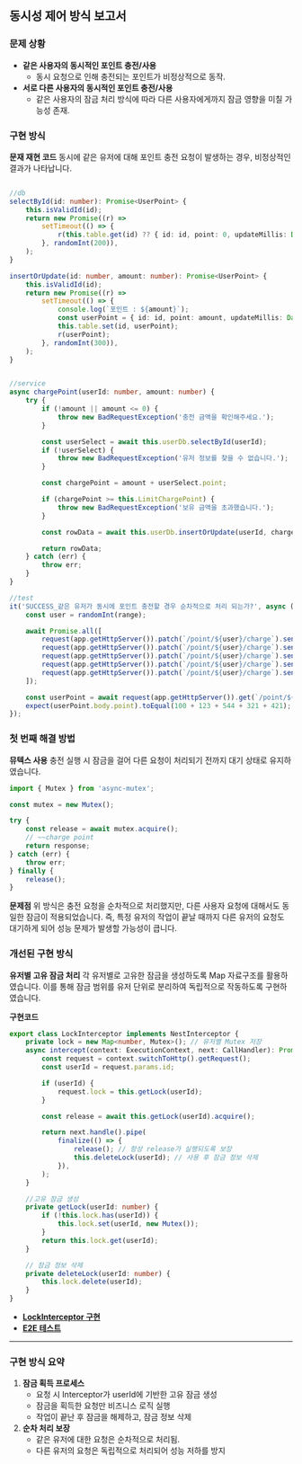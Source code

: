 ## 동시성 제어 방식 보고서

### 문제 상황

- **같은 사용자의 동시적인 포인트 충전/사용**
    - 동시 요청으로 인해 충전되는 포인트가 비정상적으로 동작.
- **서로 다른 사용자의 동시적인 포인트 충전/사용**
    - 같은 사용자의 잠금 처리 방식에 따라 다른 사용자에게까지 잠금 영향을 미칠 가능성 존재.

### 구현 방식

**문재 재현 코드**
동시에 같은 유저에 대해 포인트 충전 요청이 발생하는 경우, 비정상적인 결과가 나타납니다.

```typescript

//db
selectById(id: number): Promise<UserPoint> {
    this.isValidId(id);
    return new Promise((r) =>
        setTimeout(() => {
            r(this.table.get(id) ?? { id: id, point: 0, updateMillis: Date.now() });
        }, randomInt(200)),
    );
}

insertOrUpdate(id: number, amount: number): Promise<UserPoint> {
    this.isValidId(id);
    return new Promise((r) =>
        setTimeout(() => {
            console.log(`포인트 : ${amount}`);
            const userPoint = { id: id, point: amount, updateMillis: Date.now() };
            this.table.set(id, userPoint);
            r(userPoint);
        }, randomInt(300)),
    );
}


//service
async chargePoint(userId: number, amount: number) {
    try {
        if (!amount || amount <= 0) {
            throw new BadRequestException('충전 금액을 확인해주세요.');
        }

        const userSelect = await this.userDb.selectById(userId);
        if (!userSelect) {
            throw new BadRequestException('유저 정보를 찾을 수 없습니다.');
        }

        const chargePoint = amount + userSelect.point;

        if (chargePoint >= this.LimitChargePoint) {
            throw new BadRequestException('보유 금액을 초과했습니다.');
        }

        const rowData = await this.userDb.insertOrUpdate(userId, chargePoint);

        return rowData;
    } catch (err) {
        throw err;
    }
}

//test
it('SUCCESS_같은 유저가 동시에 포인트 충전할 경우 순차적으로 처리 되는가?', async () => {
    const user = randomInt(range);

    await Promise.all([
        request(app.getHttpServer()).patch(`/point/${user}/charge`).send({ amount: 100 }),
        request(app.getHttpServer()).patch(`/point/${user}/charge`).send({ amount: 123 }),
        request(app.getHttpServer()).patch(`/point/${user}/charge`).send({ amount: 544 }),
        request(app.getHttpServer()).patch(`/point/${user}/charge`).send({ amount: 321 }),
        request(app.getHttpServer()).patch(`/point/${user}/charge`).send({ amount: 421 }),
    ]);

    const userPoint = await request(app.getHttpServer()).get(`/point/${user}`);
    expect(userPoint.body.point).toEqual(100 + 123 + 544 + 321 + 421); // FAIL
});
```

### 첫 번째 해결 방법

**뮤텍스 사용**
충전 실행 시 잠금을 걸어 다른 요청이 처리되기 전까지 대기 상태로 유지하였습니다.

```typescript
import { Mutex } from 'async-mutex';

const mutex = new Mutex();

try {
    const release = await mutex.acquire();
    // ~~charge point
    return response;
} catch (err) {
    throw err;
} finally {
    release();
}
```

**문제점**
위 방식은 충전 요청을 순차적으로 처리했지만, 다른 사용자 요청에 대해서도 동일한 잠금이 적용되었습니다.
즉, 특정 유저의 작업이 끝날 때까지 다른 유저의 요청도 대기하게 되어 성능 문제가 발생할 가능성이 큽니다.

### 개선된 구현 방식

**유저별 고유 잠금 처리**
각 유저별로 고유한 잠금을 생성하도록 Map 자료구조를 활용하였습니다.
이를 통해 잠금 범위를 유저 단위로 분리하여 독립적으로 작동하도록 구현하였습니다.

**구현코드**

```typescript
export class LockInterceptor implements NestInterceptor {
    private lock = new Map<number, Mutex>(); // 유저별 Mutex 저장
    async intercept(context: ExecutionContext, next: CallHandler): Promise<Observable<any>> {
        const request = context.switchToHttp().getRequest();
        const userId = request.params.id;

        if (userId) {
            request.lock = this.getLock(userId);
        }

        const release = await this.getLock(userId).acquire();

        return next.handle().pipe(
            finalize(() => {
                release(); // 항상 release가 실행되도록 보장
                this.deleteLock(userId); // 사용 후 잠금 정보 삭제
            }),
        );
    }

    //고유 잠금 생성
    private getLock(userId: number) {
        if (!this.lock.has(userId)) {
            this.lock.set(userId, new Mutex());
        }
        return this.lock.get(userId);
    }

    // 잠금 정보 삭제
    private deleteLock(userId: number) {
        this.lock.delete(userId);
    }
}
```

- [**LockInterceptor 구현**](https://github.com/wooo73/hhplus-tdd-nest/commit/cad8f88ba5f40dd70fece8de2932ab58ed70958c)
- [**E2E 테스트**](https://github.com/wooo73/hhplus-tdd-nest/commit/240e75f4c49c2680d73dcec1519a332ec430c7cf)

---

### 구현 방식 요약

1. **잠금 획득 프로세스**
    - 요청 시 Interceptor가 userId에 기반한 고유 잠금 생성
    - 잠금을 획득한 요청만 비즈니스 로직 실행
    - 작업이 끝난 후 잠금을 해제하고, 잠금 정보 삭제
2. **순차 처리 보장**
    - 같은 유저에 대한 요청은 순차적으로 처리됨.
    - 다른 유저의 요청은 독립적으로 처리되어 성능 저하를 방지
